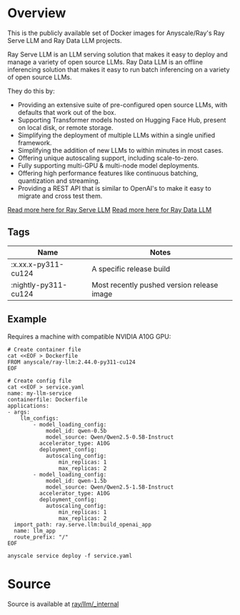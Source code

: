 # Overview
This is the publicly available set of Docker images for Anyscale/Ray's Ray Serve LLM and Ray Data LLM projects.

Ray Serve LLM is an LLM serving solution that makes it easy to deploy and manage a variety of open source LLMs.
Ray Data LLM is an offline inferencing solution that makes it easy to run batch inferencing on a variety of open source LLMs.

They do this by:

- Providing an extensive suite of pre-configured open source LLMs, with defaults that work out of the box.
- Supporting Transformer models hosted on Hugging Face Hub, present on local disk, or remote storage.
- Simplifying the deployment of multiple LLMs within a single unified framework.
- Simplifying the addition of new LLMs to within minutes in most cases.
- Offering unique autoscaling support, including scale-to-zero.
- Fully supporting multi-GPU & multi-node model deployments.
- Offering high performance features like continuous batching, quantization and streaming.
- Providing a REST API that is similar to OpenAI's to make it easy to migrate and cross test them.


[Read more here for Ray Serve LLM](https://docs.ray.io/en/latest/serve/llm/overview.html)
[Read more here for Ray Data LLM](https://docs.ray.io/en/latest/data/working-with-llms.html)

## Tags
| Name                 | Notes                                      |
|----------------------|--------------------------------------------|
| :x.xx.x-py311-cu124  | A specific release build                   |
| :nightly-py311-cu124 | Most recently pushed version release image |


## Example
Requires a machine with compatible NVIDIA A10G GPU:

```
# Create container file
cat <<EOF > Dockerfile
FROM anyscale/ray-llm:2.44.0-py311-cu124
EOF

# Create config file
cat <<EOF > service.yaml
name: my-llm-service
containerfile: Dockerfile
applications:
- args:
    llm_configs:
        - model_loading_config:
            model_id: qwen-0.5b
            model_source: Qwen/Qwen2.5-0.5B-Instruct
          accelerator_type: A10G
          deployment_config:
            autoscaling_config:
                min_replicas: 1
                max_replicas: 2
        - model_loading_config:
            model_id: qwen-1.5b
            model_source: Qwen/Qwen2.5-1.5B-Instruct
          accelerator_type: A10G
          deployment_config:
            autoscaling_config:
                min_replicas: 1
                max_replicas: 2
  import_path: ray.serve.llm:build_openai_app
  name: llm_app
  route_prefix: "/"
EOF

anyscale service deploy -f service.yaml

```

# Source
Source is available at [ray/llm/_internal](https://github.com/ray-project/ray/tree/master/python/ray/llm/_internal)
